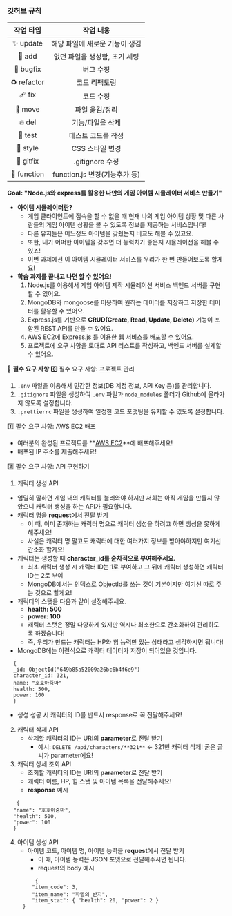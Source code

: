 ### 깃허브 규칙
|작업 타입|작업 내용|
|:---:|:---:|
|✨ update|해당 파일에 새로운 기능이 생김|
|🎉 add|없던 파일을 생성함, 초기 세팅|
|🐛 bugfix|버그 수정|
|♻️ refactor|코드 리팩토링|
|🩹 fix|코드 수정|
|🚚 move|파일 옮김/정리|
|🔥 del|기능/파일을 삭제|
|🍻 test|테스트 코드를 작성|
|💄 style|CSS 스타일 변경|
|🙈 gitfix|.gitignore 수정|
|🔨 function|function.js 변경(기능추가 등)|

**Goal:  "Node.js와 express를 활용한 나만의 게임 아이템 시뮬레이터 서비스 만들기"**

- **아이템 시뮬레이터란?**
    - 게임 클라이언트에 접속을 할 수 없을 때 현재 나의 게임 아이템 상황 및 다른 사람들의 게임 아이템 상황을 볼 수 있도록 정보를 제공하는 서비스입니다!
    - 다른 유저들은 어느정도 아이템을 갖췄는지 비교도 해볼 수 있고요.
    - 또한, 내가 어떠한 아이템을 갖추면 더 능력치가 좋은지 시뮬레이션을 해볼 수 있죠!
    - 이번 과제에선 이 아이템 시뮬레이터 서비스를 우리가 한 번 만들어보도록 할게요!
- **학습 과제를 끝내고 나면 할 수 있어요!**
    1. Node.js를 이용해서 게임 아이템 제작 시뮬레이션 서비스 백엔드 서버를 구현할 수 있어요.
    2. MongoDB와 mongoose를 이용하여 원하는 데이터를 저장하고 저장한 데이터를 활용할 수 있어요.
    3. Express.js를 기반으로 **CRUD(Create, Read, Update, Delete)** 기능이 포함된 REST API를 만들 수 있어요.
    4. AWS EC2에 Express.js 를 이용한 웹 서비스를 배포할 수 있어요.
    5. 프로젝트에 요구 사항을 토대로 API 리스트를 작성하고, 백엔드 서버를 설계할 수 있어요.
 

🚩 **필수 요구 사항**
0️⃣ 필수 요구 사항: 프로젝트 관리

1. `.env` 파일을 이용해서 민감한 정보(DB 계정 정보, API Key 등)를 관리합니다.
2. `.gitignore` 파일을 생성하여 `.env` 파일과 `node_modules` 폴더가 Github에 올라가지 않도록 설정합니다.
3. `.prettierrc` 파일을 생성하여 일정한 코드 포맷팅을 유지할 수 있도록 설정합니다.

1️⃣ 필수 요구 사항: AWS EC2 배포

- 여러분의 완성된 프로젝트를 **[AWS EC2](https://ap-northeast-2.console.aws.amazon.com/ec2)**에 배포해주세요!
- 배포된 IP 주소를 제출해주세요!


2️⃣ 필수 요구 사항: API 구현하기

1. 캐릭터 생성 API
- 엄밀히 말하면 게임 내의 캐릭터를 불러와야 하지만 저희는 아직 게임을 만들지 않았으니 캐릭터 생성을 하는 API가 필요합니다.
- 캐릭터 명을 **request**에서 전달 받기
    - 이 때, 이미 존재하는 캐릭터 명으로 캐릭터 생성을 하려고 하면 생성을 못하게 해주세요!
    - 사실은 캐릭터 명 말고도 캐릭터에 대한 여러가지 정보를 받아야하지만 여기선 간소화 할게요!
- 캐릭터는 생성할 때 **character_id를 순차적으로 부여해주세요.**
    - 최초 캐릭터 생성 시 캐릭터 ID는 1로 부여하고 그 뒤에 캐릭터 생성하면 캐릭터 ID는 2로 부여
    - MongoDB에서는 인덱스로 ObjectId를 쓰는 것이 기본이지만 여기선 따로 주는 것으로 할게요!
- 캐릭터의 스탯을 다음과 같이 설정해주세요.
    - **health: 500**
    - **power: 100**
    - 캐릭터 스탯은 정말 다양하게 있지만 역시나 최소한으로 간소화하여 관리하도록 하겠습니다!
    - 즉, 우리가 만드는 캐릭터는 HP와 힘 능력만 있는 상태라고 생각하시면 됩니다!
- MongoDB에는 이런식으로 캐릭터 데이터가 저장이 되어있을 것입니다.
```
  {
  _id: ObjectId("649b85a52009a26bc6b4f6e9")
  character_id: 321,
  name: "호호아줌마"
  health: 500,
  power: 100
  }
```
- 생성 성공 시 캐릭터의 ID를 반드시 response로 꼭 전달해주세요!
2. 캐릭터 삭제 API
    - 삭제할 캐릭터의 ID는 URI의 **parameter**로 전달 받기
        - 예시: `DELETE /api/characters/**321**` ← 321번 캐릭터 삭제! 굵은 글씨가 parameter에요!
3. 캐릭터 상세 조회 API
    - 조회할 캐릭터의 ID는 URI의 **parameter**로 전달 받기
    - 캐릭터 이름, HP, 힘 스탯 및 아이템 목록을 전달해주세요!
    - **response** 예시
```
   {
  "name": "호호아줌마",
  "health": 500,
  "power": 100
  }
```

4. 아이템 생성 API
    - 아이템 코드, 아이템 명, 아이템 능력을 **request**에서 전달 받기
        - 이 때, 아이템 능력은 JSON 포맷으로 전달해주시면 됩니다.
        - request의 body 예시

```
         {
		"item_code": 3,
		"item_name": "파멸의 반지",
		"item_stat": { "health": 20, "power": 2 }
	 }
```
